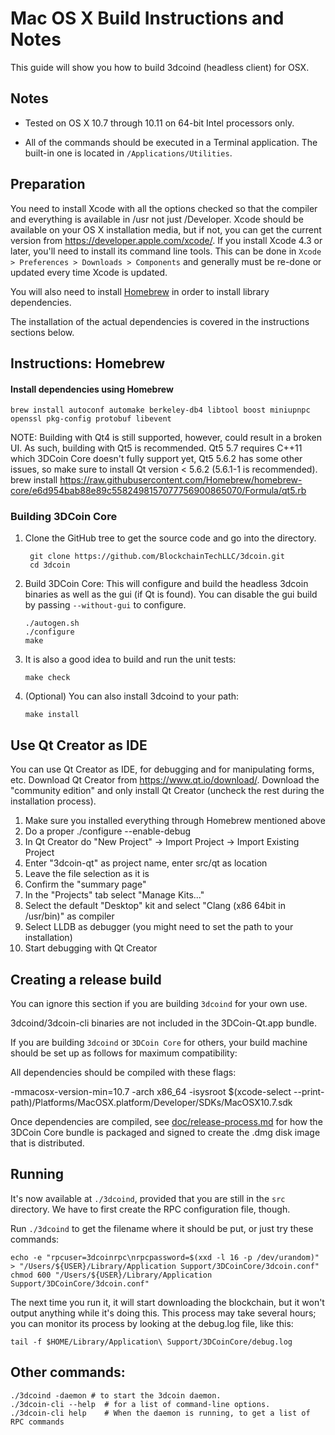Mac OS X Build Instructions and Notes
====================================
This guide will show you how to build 3dcoind (headless client) for OSX.

Notes
-----

* Tested on OS X 10.7 through 10.11 on 64-bit Intel processors only.

* All of the commands should be executed in a Terminal application. The
built-in one is located in `/Applications/Utilities`.

Preparation
-----------

You need to install Xcode with all the options checked so that the compiler
and everything is available in /usr not just /Developer. Xcode should be
available on your OS X installation media, but if not, you can get the
current version from https://developer.apple.com/xcode/. If you install
Xcode 4.3 or later, you'll need to install its command line tools. This can
be done in `Xcode > Preferences > Downloads > Components` and generally must
be re-done or updated every time Xcode is updated.

You will also need to install [Homebrew](http://brew.sh) in order to install library
dependencies.

The installation of the actual dependencies is covered in the instructions
sections below.

Instructions: Homebrew
----------------------

#### Install dependencies using Homebrew

    brew install autoconf automake berkeley-db4 libtool boost miniupnpc openssl pkg-config protobuf libevent

NOTE: Building with Qt4 is still supported, however, could result in a broken UI. As such, building with Qt5 is recommended. Qt5 5.7 requires C++11 which 3DCoin Core doesn't fully support yet, Qt5 5.6.2 has some other issues, so make sure to install Qt version < 5.6.2 (5.6.1-1 is recommended).
    brew install https://raw.githubusercontent.com/Homebrew/homebrew-core/e6d954bab88e89c5582498157077756900865070/Formula/qt5.rb

### Building 3DCoin Core

1. Clone the GitHub tree to get the source code and go into the directory.

        git clone https://github.com/BlockchainTechLLC/3dcoin.git
        cd 3dcoin

2.  Build 3DCoin Core:
    This will configure and build the headless 3dcoin binaries as well as the gui (if Qt is found).
    You can disable the gui build by passing `--without-gui` to configure.

        ./autogen.sh
        ./configure
        make

3.  It is also a good idea to build and run the unit tests:

        make check

4.  (Optional) You can also install 3dcoind to your path:

        make install

Use Qt Creator as IDE
------------------------
You can use Qt Creator as IDE, for debugging and for manipulating forms, etc.
Download Qt Creator from https://www.qt.io/download/. Download the "community edition" and only install Qt Creator (uncheck the rest during the installation process).

1. Make sure you installed everything through Homebrew mentioned above
2. Do a proper ./configure --enable-debug
3. In Qt Creator do "New Project" -> Import Project -> Import Existing Project
4. Enter "3dcoin-qt" as project name, enter src/qt as location
5. Leave the file selection as it is
6. Confirm the "summary page"
7. In the "Projects" tab select "Manage Kits..."
8. Select the default "Desktop" kit and select "Clang (x86 64bit in /usr/bin)" as compiler
9. Select LLDB as debugger (you might need to set the path to your installation)
10. Start debugging with Qt Creator

Creating a release build
------------------------
You can ignore this section if you are building `3dcoind` for your own use.

3dcoind/3dcoin-cli binaries are not included in the 3DCoin-Qt.app bundle.

If you are building `3dcoind` or `3DCoin Core` for others, your build machine should be set up
as follows for maximum compatibility:

All dependencies should be compiled with these flags:

 -mmacosx-version-min=10.7
 -arch x86_64
 -isysroot $(xcode-select --print-path)/Platforms/MacOSX.platform/Developer/SDKs/MacOSX10.7.sdk

Once dependencies are compiled, see [doc/release-process.md](release-process.md) for how the 3DCoin Core
bundle is packaged and signed to create the .dmg disk image that is distributed.

Running
-------

It's now available at `./3dcoind`, provided that you are still in the `src`
directory. We have to first create the RPC configuration file, though.

Run `./3dcoind` to get the filename where it should be put, or just try these
commands:

    echo -e "rpcuser=3dcoinrpc\nrpcpassword=$(xxd -l 16 -p /dev/urandom)" > "/Users/${USER}/Library/Application Support/3DCoinCore/3dcoin.conf"
    chmod 600 "/Users/${USER}/Library/Application Support/3DCoinCore/3dcoin.conf"

The next time you run it, it will start downloading the blockchain, but it won't
output anything while it's doing this. This process may take several hours;
you can monitor its process by looking at the debug.log file, like this:

    tail -f $HOME/Library/Application\ Support/3DCoinCore/debug.log

Other commands:
-------

    ./3dcoind -daemon # to start the 3dcoin daemon.
    ./3dcoin-cli --help  # for a list of command-line options.
    ./3dcoin-cli help    # When the daemon is running, to get a list of RPC commands
